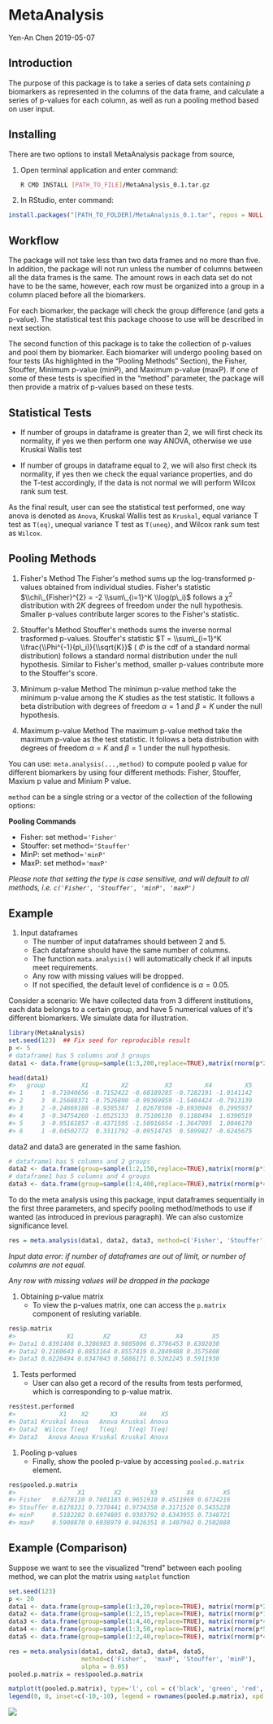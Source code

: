 MetaAnalysis
================
Yen-An Chen
2019-05-07

Introduction
------------

The purpose of this package is to take a series of data sets containing *p* biomarkers as represented in the columns of the data frame, and calculate a series of p-values for each column, as well as run a pooling method based on user input.

Installing
----------

There are two options to install MetaAnalysis package from source,

1.  Open terminal application and enter command:

    ``` bash
    R CMD INSTALL [PATH_TO_FILE]/MetaAnalysis_0.1.tar.gz
    ```

2.  In RStudio, enter command:

``` r
install.packages("[PATH_TO_FOLDER]/MetaAnalysis_0.1.tar", repos = NULL, type="source")
```

Workflow
--------

The package will not take less than two data frames and no more than five. In addition, the package will not run unless the number of columns between all the data frames is the same. The amount rows in each data set do not have to be the same, however, each row must be organized into a group in a column placed before all the biomarkers.

For each biomarker, the package will check the group difference (and gets a p-value). The statistical test this package choose to use will be described in next section.

The second function of this package is to take the collection of p-values and pool them by biomarker. Each biomarker will undergo pooling based on four tests (As highlighted in the “Pooling Methods” Section), the Fisher, Stouffer, Minimum p-value (minP), and Maximum p-value (maxP). If one of some of these tests is specified in the “method” parameter, the package will then provide a matrix of p-values based on these tests.

Statistical Tests
-----------------

-   If number of groups in dataframe is greater than 2, we will first check its normality, if yes we then perform one way ANOVA, otherwise we use Kruskal Wallis test

-   If number of groups in dataframe equal to 2, we will also first check its normality, if yes then we check the equal variance properties, and do the T-test accordingly, if the data is not normal we will perform Wilcox rank sum test.

As the final result, user can see the statistical test performed, one way anova is denoted as `Anova`, Kruskal Wallis test as `Kruskal`, equal variance T test as `T(eq)`, unequal variance T test as `T(uneq)`, and Wilcox rank sum test as `Wilcox`.

Pooling Methods
---------------

1.  Fisher's Method The Fisher's method sums up the log-transformed p-values obtained from individual studies. Fisher's statistic $\\chi\_{Fisher}^{2} = -2 \\sum\_{i=1}^K \\log(p\_i)$ follows a *χ*<sup>2</sup> distribution with 2*K* degrees of freedom under the null hypothesis. Smaller p-values contribute larger scores to the Fisher's statistic.

2.  Stouffer's Method Stouffer's methods sums the inverse normal trasformed p-values. Stouffer's statistic $T = \\sum\_{i=1}^K \\frac{\\Phi^{-1}(p\_i)}{\\sqrt{K}}$ ( *Φ* is the cdf of a standard normal distribution) follows a standard normal distribution under the null hypothesis. Similar to Fisher's method, smaller p-values contribute more to the Stouffer's score.

3.  Minimum p-value Method The minimun p-value method take the minimum p-value among the *K* studies as the test statistic. It follows a beta distribution with degrees of freedom *α* = 1 and *β* = *K* under the null hypothesis.

4.  Maximum p-value Method The maximum p-value method take the maximum p-value as the test statistic. It follows a beta distribution with degrees of freedom *α* = *K* and *β* = 1 under the null hypothesis.

You can use: `meta.analysis(...,method)` to compute pooled p value for different biomarkers by using four different methods: Fisher, Stouffer, Maxium p value and Minium P value.

`method` can be a single string or a vector of the collection of the following options:

**Pooling Commands**

-   Fisher: set method=`'Fisher'`
-   Stouffer: set method=`'Stouffer'`
-   MinP: set method=`'minP'`
-   MaxP: set method=`'maxP'`

*Please note that setting the type is case sensitive, and will default to all methods, i.e. `c('Fisher', 'Stouffer', 'minP', 'maxP')`*

Example
-------

1.  Input dataframes
    -   The number of input dataframes should between 2 and 5.
    -   Each dataframe should have the same number of columns.
    -   The function `mata.analysis()` will automatically check if all inputs meet requirements.
    -   Any row with missing values will be dropped.
    -   If not specified, the default level of confidence is *α* = 0.05.

Consider a scenario: We have collected data from 3 different institutions, each data belongs to a certain group, and have 5 numerical values of it's different biomarkers. We simulate data for illustration.

``` r
library(MetaAnalysis)
set.seed(123)  ## Fix seed for reproducible result
p <- 5
# dataframe1 has 5 columns and 3 groups
data1 <- data.frame(group=sample(1:3,200,replace=TRUE),matrix(rnorm(p*200),ncol=p))

head(data1)
#>   group          X1         X2          X3         X4         X5
#> 1     1 -0.71040656 -0.7152422 -0.60189285 -0.7282191 -1.0141142
#> 2     3  0.25688371 -0.7526890 -0.99369859 -1.5404424 -0.7913139
#> 3     2 -0.24669188 -0.9385387  1.02678506 -0.6930946  0.2995937
#> 4     3 -0.34754260 -1.0525133  0.75106130  0.1188494  1.6390519
#> 5     3 -0.95161857 -0.4371595 -1.50916654 -1.3647095  1.0846170
#> 6     1 -0.04502772  0.3311792 -0.09514745  0.5899827 -0.6245675
```

data2 and data3 are generated in the same fashion.

``` r
# dataframe1 has 5 columns and 2 groups
data2 <- data.frame(group=sample(1:2,150,replace=TRUE),matrix(rnorm(p*150),ncol=p))
# dataframe1 has 5 columns and 4 groups
data3 <- data.frame(group=sample(1:4,400,replace=TRUE),matrix(rnorm(p*400),ncol=p))
```

To do the meta analysis using this package, input dataframes sequentially in the first three parameters, and specify pooling method/methods to use if wanted (as introduced in previous paragraph). We can also customize significance level.

``` r
res = meta.analysis(data1, data2, data3, method=c('Fisher', 'Stouffer', 'minP', 'maxP'), alpha = 0.05)
```

*Input data error: if number of dataframes are out of limit, or number of columns are not equal.*

*Any row with missing values will be dropped in the package*

1.  Obtaining p-value matrix
    -   To view the p-values matrix, one can access the `p.matrix` component of resluting variable.

``` r
res$p.matrix
#>              X1        X2        X3        X4        X5
#> Data1 0.8391408 0.3286983 0.9805006 0.3796453 0.6302030
#> Data2 0.2160643 0.8853164 0.8557419 0.2849488 0.3575808
#> Data3 0.6228494 0.6347043 0.5886171 0.5202245 0.5911930
```

1.  Tests performed
    -   User can also get a record of the results from tests performed, which is corresponding to p-value matrix.

``` r
res$test.performed
#>            X1    X2      X3      X4    X5
#> Data1 Kruskal Anova   Anova Kruskal Anova
#> Data2  Wilcox T(eq)   T(eq)   T(eq) T(eq)
#> Data3   Anova Anova Kruskal Kruskal Anova
```

1.  Pooling p-values
    -   Finally, show the pooled p-value by accessing `pooled.p.matrix` element.

``` r
res$pooled.p.matrix
#>                 X1        X2        X3        X4        X5
#> Fisher   0.6278110 0.7601185 0.9651910 0.4511969 0.6724216
#> Stouffer 0.6176331 0.7378441 0.9734358 0.3171520 0.5455228
#> minP     0.5182282 0.6974805 0.9303792 0.6343955 0.7348721
#> maxP     0.5908870 0.6938979 0.9426351 0.1407902 0.2502888
```

Example (Comparison)
--------------------

Suppose we want to see the visualized "trend" between each pooling method, we can plot the matrix using `matplot` function

``` r
set.seed(123)
p <- 20
data1 <- data.frame(group=sample(1:3,20,replace=TRUE), matrix(rnorm(p*20),ncol=p))
data2 <- data.frame(group=sample(1:2,15,replace=TRUE), matrix(rnorm(p*15),ncol=p))
data3 <- data.frame(group=sample(1:4,40,replace=TRUE), matrix(rnorm(p*40),ncol=p))
data4 <- data.frame(group=sample(1:3,50,replace=TRUE), matrix(rnorm(p*50),ncol=p))
data5 <- data.frame(group=sample(1:2,40,replace=TRUE), matrix(rnorm(p*40),ncol=p))

res = meta.analysis(data1, data2, data3, data4, data5,
                    method=c('Fisher',  'maxP', 'Stouffer', 'minP'), 
                    alpha = 0.05)
pooled.p.matrix = res$pooled.p.matrix

matplot(t(pooled.p.matrix), type='l', col = c('black', 'green', 'red', 'blue'), lty = 'solid')
legend(0, 0, inset=c(-10,-10), legend = rownames(pooled.p.matrix), xpd = T, col = c('black', 'green', 'red', 'blue'), lty = 'solid')
```

![](Introduction_files/figure-markdown_github/unnamed-chunk-8-1.png)
